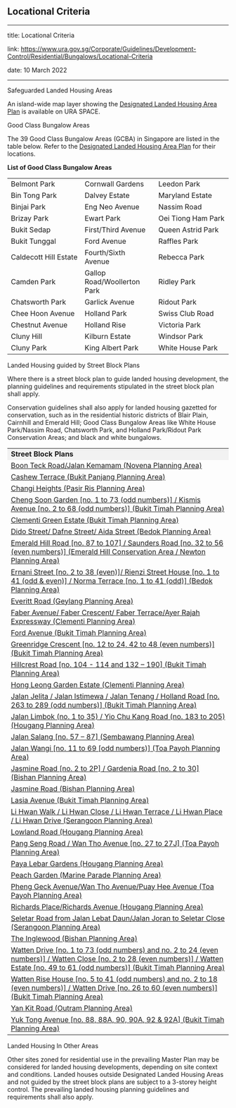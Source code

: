 ## Locational Criteria
---
title: Locational Criteria

link: https://www.ura.gov.sg/Corporate/Guidelines/Development-Control/Residential/Bungalows/Locational-Criteria

date: 10 March 2022

---


Safeguarded Landed Housing Areas

An island-wide map layer showing the [Designated Landed Housing Area Plan](https://www.ura.gov.sg/maps/index.html?service=CTRLPLAN) is available on URA SPACE.

Good Class Bungalow Areas

The 39 Good Class Bungalow Areas (GCBA) in Singapore are listed in the table below. Refer to the [Designated Landed Housing Area Plan](https://www.ura.gov.sg/maps/index.html?service=CTRLPLAN) for their locations.

**List of Good Class Bungalow Areas**

<table><tbody><tr><td style="width: 33%;">Belmont Park</td><td style="width: 33%;">Cornwall Gardens</td><td style="width: 33%;">Leedon Park</td></tr><tr><td>Bin Tong Park</td><td>Dalvey Estate</td><td>Maryland Estate</td></tr><tr><td>Binjai Park</td><td>Eng Neo Avenue</td><td>Nassim Road</td></tr><tr><td>Brizay Park</td><td>Ewart Park</td><td>Oei Tiong Ham Park</td></tr><tr><td>Bukit Sedap</td><td>First/Third Avenue</td><td>Queen Astrid Park</td></tr><tr><td>Bukit Tunggal</td><td>Ford Avenue</td><td>Raffles Park</td></tr><tr><td>Caldecott Hill Estate</td><td>Fourth/Sixth Avenue</td><td>Rebecca Park</td></tr><tr><td>Camden Park</td><td>Gallop Road/Woollerton Park</td><td>Ridley Park</td></tr><tr><td>Chatsworth Park</td><td>Garlick Avenue</td><td>Ridout Park</td></tr><tr><td>Chee Hoon Avenue</td><td>Holland Park</td><td>Swiss Club Road</td></tr><tr><td>Chestnut Avenue</td><td>Holland Rise</td><td>Victoria Park</td></tr><tr><td>Cluny Hill</td><td>Kilburn Estate</td><td>Windsor Park</td></tr><tr><td>Cluny Park</td><td>King Albert Park</td><td>White House Park</td></tr></tbody></table>

  

Landed Housing guided by Street Block Plans

Where there is a street block plan to guide landed housing development, the planning guidelines and requirements stipulated in the street block plan shall apply.

Conservation guidelines shall also apply for landed housing gazetted for conservation, such as in the residential historic districts of Blair Plain, Cairnhill and Emerald Hill; Good Class Bungalow Areas like White House Park/Nassim Road, Chatsworth Park, and Holland Park/Ridout Park Conservation Areas; and black and white bungalows.

<table><tbody><tr><td style="background-color: #f2f2f2;"><strong>Street Block Plans</strong></td></tr><tr><td><a></a><a href="/-/media/Corporate/Guidelines/Development-control/Street-Block-Plans/Boon-Teck-Road_Jalan-Kemamam.pdf">Boon Teck Road/Jalan Kemamam (Novena Planning Area)</a></td></tr><tr><td><a></a><a href="/-/media/Corporate/Guidelines/Development-control/Street-Block-Plans/Cashew-Terrace.pdf">Cashew Terrace (Bukit Panjang Planning Area)</a></td></tr><tr><td><a></a><a href="/-/media/Corporate/Guidelines/Development-control/Street-Block-Plans/Changi-Heights.pdf">Changi Heights (Pasir Ris Planning Area)</a></td></tr><tr><td><a></a><a href="/-/media/Corporate/Guidelines/Development-control/Street-Block-Plans/Cheng-Soon-Garden-Kismis-Avenue.pdf">Cheng Soon Garden [no. 1 to 73 (odd numbers)] / Kismis Avenue [no. 2 to 68 (odd numbers)] (Bukit Timah Planning Area)</a></td></tr><tr><td><a></a><a href="/-/media/Corporate/Guidelines/Development-control/Street-Block-Plans/Clementi-Green-Estate.pdf">Clementi Green Estate (Bukit Timah Planning Area)</a></td></tr><tr><td><a></a><a href="/-/media/Corporate/Guidelines/Development-control/Street-Block-Plans/Dido-Street-Dafne-Street-Aida-Street.pdf">Dido Street/ Dafne Street/ Aida Street (Bedok Planning Area)</a></td></tr><tr><td><a></a><a href="/-/media/Corporate/Guidelines/Development-control/Street-Block-Plans/Emerald-Hill-Road-Saunders-Road.pdf">Emerald Hill Road [no. 87 to 107] / Saunders Road [no. 32 to 56 (even numbers)] (Emerald Hill Conservation Area / Newton Planning Area)</a></td></tr><tr><td><a></a><a href="/-/media/Corporate/Guidelines/Development-control/Street-Block-Plans/Ernani-Street-Rienzi-Street.pdf">Ernani Street [no. 2 to 38 (even)]/ Rienzi Street House [no. 1 to 41 (odd &amp; even)] / Norma Terrace [no. 1 to 41 (odd)] (Bedok Planning Area)</a></td></tr><tr><td><a></a><a href="/-/media/Corporate/Guidelines/Development-control/Street-Block-Plans/Everitt-Road.pdf">Everitt Road (Geylang Planning Area)</a></td></tr><tr><td><a href="/-/media/Corporate/Guidelines/Development-control/Street-Block-Plans/Faber-Avenue_Faber-Crescent_Faber-Terrace_Ayer-Rajah-Expressway.pdf" target="_blank">Faber Avenue/ Faber Crescent/ Faber Terrace/Ayer Rajah Expressway (Clementi Planning Area)</a><br></td></tr><tr><td><a></a><a href="/-/media/Corporate/Guidelines/Development-control/Street-Block-Plans/Ford-Avenue.pdf">Ford Avenue (Bukit Timah Planning Area)</a></td></tr><tr><td><a></a><a href="/Corporate/Data/circulars/2019/Jul/dc19-13" target="_blank">Greenridge Crescent [no. 12 to 24, 42 to 48 (even numbers)] (Bukit Timah Planning Area)</a></td></tr><tr><td><a></a><a href="/-/media/Corporate/Guidelines/Development-control/Street-Block-Plans/Hillcrest-Road.pdf">Hillcrest Road [no. 104 - 114 and 132 – 190] (Bukit Timah Planning Area)</a></td></tr><tr><td><a></a><a href="/-/media/Corporate/Guidelines/Development-control/Street-Block-Plans/Hong-Leong-Garden-Estate.pdf">Hong Leong Garden Estate (Clementi Planning Area)</a></td></tr><tr><td><a></a><a href="/-/media/Corporate/Guidelines/Development-control/Street-Block-Plans/Jalan-Jelita-Jalan-Istimewa-Jalan-Tenang-Holland-Road.pdf">Jalan Jelita / Jalan Istimewa / Jalan Tenang / Holland Road [no. 263 to 289 (odd numbers)] (Bukit Timah Planning Area)</a></td></tr><tr><td><a></a><a href="/-/media/Corporate/Guidelines/Development-control/Street-Block-Plans/Jalan-Limbok-Yio-Chu-Kang-Road.pdf">Jalan Limbok (no. 1 to 35) / Yio Chu Kang Road (no. 183 to 205)(Hougang Planning Area)</a></td></tr><tr><td><a></a><a href="/-/media/Corporate/Guidelines/Development-control/Street-Block-Plans/Jalan-Salang.pdf">Jalan Salang [no. 57 – 87] (Sembawang Planning Area)</a></td></tr><tr><td><a></a><a href="/-/media/Corporate/Guidelines/Development-control/Street-Block-Plans/Jalan-Wangi.pdf">Jalan Wangi [no. 11 to 69 [odd numbers)] (Toa Payoh Planning Area)</a></td></tr><tr><td><a></a><a href="/-/media/Corporate/Guidelines/Development-control/Street-Block-Plans/Jasmine-Road-Gardenia-Road.pdf">Jasmine Road [no. 2 to 2P] / Gardenia Road [no. 2 to 30] (Bishan Planning Area)</a></td></tr><tr><td><a></a><a href="/-/media/Corporate/Guidelines/Development-control/Street-Block-Plans/Jasmine-Road.pdf">Jasmine Road (Bishan Planning Area)</a></td></tr><tr><td><a></a><a href="/-/media/Corporate/Guidelines/Development-control/Street-Block-Plans/Lasia-Avenue.pdf">Lasia Avenue (Bukit Timah Planning Area)</a></td></tr><tr><td><a></a><a href="/-/media/Corporate/Guidelines/Development-control/Street-Block-Plans/Along-Li-Hwan-Walk-Li-Hwan-Close-Li-Hwan-Terrace-Li-Hwan-Place--Li-Hwan-Drive.pdf">Li Hwan Walk / Li Hwan Close / Li Hwan Terrace / Li Hwan Place / Li Hwan Drive (Serangoon Planning Area)</a></td></tr><tr><td><a></a><a href="/-/media/Corporate/Guidelines/Development-control/Street-Block-Plans/Lowland-Road.pdf">Lowland Road (Hougang Planning Area)</a></td></tr><tr><td><a></a><a href="/-/media/Corporate/Guidelines/Development-control/Street-Block-Plans/Pang-Seng-Road-Wan-Tho-Avenue.pdf">Pang Seng Road / Wan Tho Avenue [no. 27 to 27J] (Toa Payoh Planning Area)</a></td></tr><tr><td><a></a><a href="/-/media/Corporate/Guidelines/Development-control/Street-Block-Plans/Paya-Lebar-Gardens.pdf">Paya Lebar Gardens (Hougang Planning Area)</a></td></tr><tr><td><a></a><a href="/-/media/Corporate/Guidelines/Development-control/Street-Block-Plans/Peach-Garden.pdf">Peach Garden (Marine Parade Planning Area)</a></td></tr><tr><td><a></a><a href="/-/media/Corporate/Guidelines/Development-control/Street-Block-Plans/Pheng-Geck-Avenue_Wan-Tho-Avenue_Puay-Hee-Avenue.pdf">Pheng Geck Avenue/Wan Tho Avenue/Puay Hee Avenue (Toa Payoh Planning Area)</a></td></tr><tr><td><a></a><a href="/-/media/Corporate/Guidelines/Development-control/Street-Block-Plans/Richards-Place_Richards-Avenue.pdf">Richards Place/Richards Avenue (Hougang Planning Area)</a></td></tr><tr><td><a></a><a href="/-/media/Corporate/Guidelines/Development-control/Street-Block-Plans/Along-Seletar-Road-from-Jalan-Lebat-Daun_Jalan-Joran-to-Seletar-Close.pdf">Seletar Road from Jalan Lebat Daun/Jalan Joran to Seletar Close (Serangoon Planning Area)</a></td></tr><tr><td><a></a><a href="/Corporate/Data/circulars/2018/Nov/dc18-10" target="_blank">The Inglewood (Bishan Planning Area)</a></td></tr><tr><td><a></a><a href="/-/media/Corporate/Guidelines/Development-control/Street-Block-Plans/Watten-Drive.pdf">Watten Drive [no. 1 to 73 (odd numbers) and no. 2 to 24 (even numbers)] / Watten Close [no. 2 to 28 (even numbers)] / Watten Estate [no. 49 to 61 (odd numbers)] (Bukit Timah Planning Area)</a></td></tr><tr><td><a></a><a href="/-/media/Corporate/Guidelines/Development-control/Street-Block-Plans/Watten-Rise.pdf">Watten Rise House [no. 5 to 41 (odd numbers) and no. 2 to 18 (even numbers)] / Watten Drive [no. 26 to 60 (even numbers)] (Bukit Timah Planning Area)</a></td></tr><tr><td><a></a><a href="/-/media/Corporate/Guidelines/Development-control/Street-Block-Plans/Yan-Kit-Road.pdf">Yan Kit Road (Outram Planning Area)</a></td></tr><tr><td><a></a><a href="/-/media/Corporate/Guidelines/Development-control/Street-Block-Plans/Yuk-Tong-Avenue.pdf">Yuk Tong Avenue [no. 88, 88A, 90, 90A, 92 &amp; 92A] (Bukit Timah Planning Area)</a></td></tr></tbody></table>

Landed Housing In Other Areas

Other sites zoned for residential use in the prevailing Master Plan may be considered for landed housing developments, depending on site context and conditions. Landed houses outside Designated Landed Housing Areas and not guided by the street block plans are subject to a 3-storey height control. The prevailing landed housing planning guidelines and requirements shall also apply.



